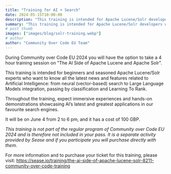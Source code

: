 ```yaml
---
title: "Training for AI + Search"
date: 2024-05-15T10:00:00
description: "This training is intended for Apache Lucene/Solr developers who want to know all the latest news and features related to Artificial Intelligence."
summary: "This training is intended for Apache Lucene/Solr developers who want to know all the latest news and features related to Artificial Intelligence."
# post thumb
images: ["images/blog/solr-training.webp"]
# author
author: "Community Over Code EU Team"
---
```


During Community over Code EU 2024 you will have the option to take a 4 hour training session on "The AI Side of Apache Lucene and Apache Solr".

This training is intended for beginners and seasoned Apache Lucene/Solr experts who want to know all the latest news and features related to Artificial Intelligence: from neural (vector-based) search to Large Language Models integration, passing by classification and Learning To Rank.

Throughout the training, expect immersive experiences and hands-on demonstrations showcasing AI’s latest and greatest applications in our favourite search engines.

It will be on June 4 from 2 to 6 pm, and it has a cost of 100 GBP.

*This training is not part of the regular program of Community over Code EU 2024 and is therefore not included in your pass. It is a separate activity provided by Sease and if you participate you will purchase directly with them.*

For more information and to purchase your ticket for this training, please visit: https://sease.io/training/the-ai-side-of-apache-lucene-solr-8211-community-over-code-training